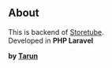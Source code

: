 
## About
This is backend of <a href="https://github.com/naman360/storetube">Storetube</a>.
<br>
Developed in <b>PHP Laravel</p> by <a href="https://www.github.com/tarun9005">Tarun</a>

